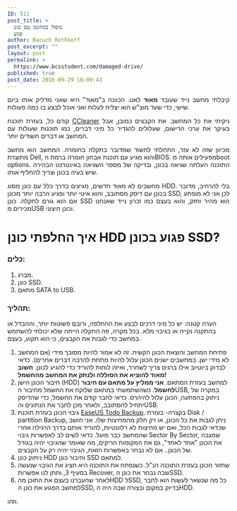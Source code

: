 ```yaml
---
ID: 511
post_title: >
  טיפול במחשב עם כונן
  פגוע
author: Baruch Rothkoff
post_excerpt: ""
layout: post
permalink: >
  https://www.bcsstudent.com/damaged-drive/
published: true
post_date: 2016-09-29 16:09:43
---
```

<p style="text-align:justify;">קיבלתי מחשב נייד שעובד <strong>מאוד</strong> לאט. הכוונה ב"מאוד" היא שאני מדליק אותו ביום שישי, כדי שעד מוצ"ש הוא יצליח לעלות ואני אוכל לבצע בו כמה פעולות.</p>

<p style="text-align:justify;">קודם כל, בעזרת תוכנת <a href="http://www.piriform.com/ccleaner" target="_blank" rel="noopener noreferrer">CCleaner</a> ניקיתי את כל המחשב. את הקבצים כמובן, אבל בעיקר את ערכי הרישום, שעלולים להגדיר כל מיני דברים, כמו תוכנות שעולות עם המחשב או דברים חשודים יותר.</p>

<p style="text-align:justify;">מכיוון שזה לא עזר, התחלתי לחשוד שמדובר בתקלה בחומרה. המחשב הוא מחשב מתוצרת Dell, והוא מגיע עם תוכנת אבחון חומרה ברמת הBIOS. מפעילים אותה מboot options. התוכנה העלתה שגיאה בכונן, ובדיקה של מספר השגיאה באינטרנט הבהירה שיש בעיה בכונן וצריך להחליף אותו.</p>

<p style="text-align:justify;">מחשבים לא מאוד חדשים, מגיעים בדרך כלל עם כונן מסוג HDD. בלי להרחיב, מדובר בכונן עם דיסק מסתובב, והוא איטי יותר ופגיע הרבה יותר מכונן SSD, לכן אני לא מופתע אם הוא גורם לתקלה. כונן SSD הוא מהיר וחזק, והוא בעצם כמו זכרון נייד שאנחנו מכירים מUSB וכונן חיצוני.</p>

<h1 style="text-align:justify;">איך החלפתי כונן HDD פגוע בכונן SSD?</h1>

<h3 style="text-align:justify;">כלים:</h3>

<ol>
<li>מברג.</li>
<li>כונן SSD.</li>
<li>מתאם SATA to USB.</li>
</ol>

<h3>תהליך:</h3>

הערה קטנה: יש כל מיני דרכים לבצע את ההחלפה, ורובם פשוטות יותר, וההבדל או בהתקנה נקייה או בגיבוי מלא. בכל מקרה, פה התקלה הייתה שלא יכולתי להשתמש במחשב כדי לגבות את הקבצים, כי הוא תקוע, בעצם.

<ol>
<li>פתיחת המחשב והוצאת הכונן הקשיח. זה לא אמור להיות מסובך מידי (אם המחשב לא מידי ישן. במחשבים ישנים הכונן עלול להיות מתחת להרבה דברים אחרים). כדאי לבדוק ביוטיוב אילו ברגים צריך לשחרר, ואיזה לוחות להוריד כדי להגיע לכונן. <strong>חשוב מאוד להוציא את הסוללה ולנתק את המחשב מהחשמל!</strong></li>
<li>חיבור הכונן הישן (HDD) למחשב בעזרת המתאם. <strong>אני ממליץ על מתאם עם חיבור לחשמל</strong>. כשהשתמשתי במתאם שלוקח את החשמל מחיבור הUSB, במקרה של ניתוק בהפתעה, הכונן עלול להיהרס. כדאי לחבר קודם את החשמל, כדי שהדיסק יתחיל להסתובב, ולאחר מכן לחבר את הנתונים והUSB.</li>
<li>גיבוי הכונן בעזרת תוכנת <a href="http://www.todo-backup.com/" target="_blank" rel="noopener noreferrer">EaseUS Todo Backup</a>. בקצרה- בעזרת Disk / partition Backup, ניתן לגבות את כל הכונן, או רק חלק מהמחיצות שלו. אני חושב שכדאי לגבות הכל, ואם יש מחיצות לא רלוונטיות, להוריד אותם בדרך הרגילה אחרי שהמחשב כבר פועל. כדאי לשים לב לאפשרות גיבוי Sector By Sector, שמגבה את הכונן "אחד לאחד", גם את המקומות הריקים, מה שאומר שהגיבוי יהיה בגודל של הכונן.. אם לא נבחר באפשרות הזאת, הגיבוי יהיה רק על הקבצים.</li>
<li>ניתוק כונן HDD וחיבור כונן SSD למתאם.</li>
<li>שחזור הכונן בעזרת התוכנה הנ"ל. כשנפתח את התוכנה היא תציג את הגיבוי שנעשה בסעיף 3, ותתן לנו אפשרות Recover, שבה נבחר את כונן הSSD.</li>
<li>לאחר שהעברנו בעצם את התוכן מהHDD לSSD, כל מה שנשאר לעשות הוא לחבר למחשב הפגוע את כונן הSSD, בדיוק במקום ובצורה שבה היה הHDD.</li>
</ol>

וזהו.